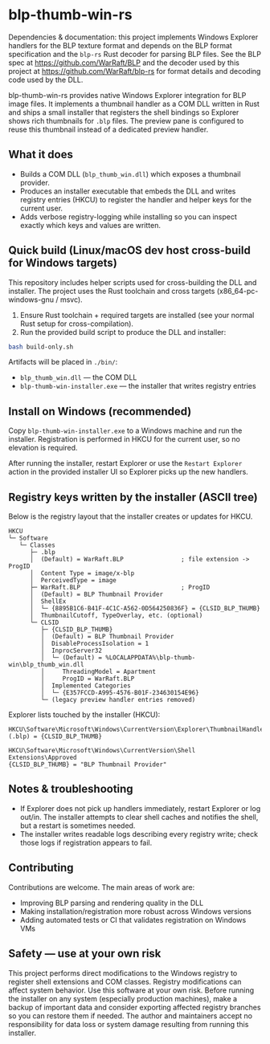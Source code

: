 # blp-thumb-win-rs

Dependencies & documentation: this project implements Windows Explorer handlers
for the BLP texture format and depends on the BLP format specification and the
`blp-rs` Rust decoder for parsing BLP files. See the BLP spec at
https://github.com/WarRaft/BLP and the decoder used by this project at
https://github.com/WarRaft/blp-rs for format details and decoding code used by
the DLL.

blp-thumb-win-rs provides native Windows Explorer integration for BLP image files.
It implements a thumbnail handler as a COM DLL written in Rust and ships a small
installer that registers the shell bindings so Explorer shows rich thumbnails for
`.blp` files. The preview pane is configured to reuse this thumbnail instead of a
dedicated preview handler.

## What it does

- Builds a COM DLL (`blp_thumb_win.dll`) which exposes a thumbnail provider.
- Produces an installer executable that embeds the DLL and writes registry
  entries (HKCU) to register the handler and helper keys for the current user.
- Adds verbose registry-logging while installing so you can inspect exactly which
  keys and values are written.

## Quick build (Linux/macOS dev host cross-build for Windows targets)

This repository includes helper scripts used for cross-building the DLL and
installer. The project uses the Rust toolchain and cross targets (x86_64-pc-windows-gnu / msvc).

1. Ensure Rust toolchain + required targets are installed (see your normal
   Rust setup for cross-compilation).
2. Run the provided build script to produce the DLL and installer:

```sh
bash build-only.sh
```

Artifacts will be placed in `./bin/`:

- `blp_thumb_win.dll` — the COM DLL
- `blp-thumb-win-installer.exe` — the installer that writes registry entries

## Install on Windows (recommended)

Copy `blp-thumb-win-installer.exe` to a Windows machine
and run the installer. Registration is performed in HKCU for the current user, so
no elevation is required.

After running the installer, restart Explorer or use the `Restart Explorer`
action in the provided installer UI so Explorer picks up the new handlers.

## Registry keys written by the installer (ASCII tree)

Below is the registry layout that the installer creates or updates for HKCU.

```
HKCU
└─ Software
   └─ Classes
      ├─ .blp
      │  (Default) = WarRaft.BLP                ; file extension -> ProgID
      │  Content Type = image/x-blp
      │  PerceivedType = image
      ├─ WarRaft.BLP                            ; ProgID
      │  (Default) = BLP Thumbnail Provider
      │  ShellEx
      │  └─ {8895B1C6-B41F-4C1C-A562-0D564250836F} = {CLSID_BLP_THUMB}
      │  ThumbnailCutoff, TypeOverlay, etc. (optional)
      └─ CLSID
         ├─ {CLSID_BLP_THUMB}
         │  (Default) = BLP Thumbnail Provider
         │  DisableProcessIsolation = 1
         │  InprocServer32
         │  └─ (Default) = %LOCALAPPDATA%\blp-thumb-win\blp_thumb_win.dll
         │     ThreadingModel = Apartment
         │     ProgID = WarRaft.BLP
         │  Implemented Categories
         │  └─ {E357FCCD-A995-4576-B01F-234630154E96}
         └─ (legacy preview handler entries removed)
```

Explorer lists touched by the installer (HKCU):

```
HKCU\Software\Microsoft\Windows\CurrentVersion\Explorer\ThumbnailHandlers
(.blp) = {CLSID_BLP_THUMB}

HKCU\Software\Microsoft\Windows\CurrentVersion\Shell Extensions\Approved
{CLSID_BLP_THUMB} = "BLP Thumbnail Provider"
```

## Notes & troubleshooting

- If Explorer does not pick up handlers immediately, restart Explorer or
  log out/in. The installer attempts to clear shell caches and notifies the
  shell, but a restart is sometimes needed.
- The installer writes readable logs describing every registry write; check
  those logs if registration appears to fail.

## Contributing

Contributions are welcome. The main areas of work are:

- Improving BLP parsing and rendering quality in the DLL
- Making installation/registration more robust across Windows versions
- Adding automated tests or CI that validates registration on Windows VMs

## Safety — use at your own risk

This project performs direct modifications to the Windows registry to
register shell extensions and COM classes. Registry modifications can affect
system behavior. Use this software at your own risk. Before running the
installer on any system (especially production machines), make a backup of
important data and consider exporting affected registry branches so you can
restore them if needed. The author and maintainers accept no responsibility
for data loss or system damage resulting from running this installer.

